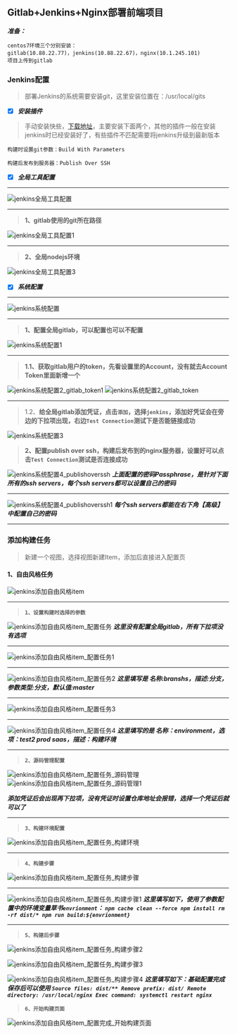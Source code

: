 ## Gitlab+Jenkins+Nginx部署前端项目

***准备：***
```
centos7环境三个分别安装：
gitlab(10.88.22.77)，jenkins(10.88.22.67)，nginx(10.1.245.101)
项目上传到gitlab
```
### Jenkins配置

> 部署Jenkins的系统需要安装git，这里安装位置在：/usr/local/gits

- [x] ***安装插件***
> 手动安装快些，[下载地址][1]，主要安装下面两个，其他的插件一般在安装jenkins时已经安装好了，有些插件不匹配需要将jenkins升级到最新版本

	构建时设置git参数：Build With Parameters
	
	构建后发布到服务器：Publish Over SSH


- [x] ***全局工具配置***

------
<img src="images/gitlab_jenkins_nginx/jenkins_globaltoolconfig.png" alt="jenkins全局工具配置"  />

------
> **1、gitlab使用的git所在路径**

![jenkins全局工具配置1](images/gitlab_jenkins_nginx/jenkins_globaltoolconfig1.png)

------
> **2、全局nodejs环境**

![jenkins全局工具配置3](images/gitlab_jenkins_nginx/jenkins_globaltoolconfig3.png)

- [x] ***系统配置***

------
![jenkins系统配置](images/gitlab_jenkins_nginx/jenkins_systemconfig.png)

------
> **1、配置全局gitlab，可以配置也可以不配置**

![jenkins系统配置1](images/gitlab_jenkins_nginx/jenkins_systemconfig1.png)

------
> **1.1、获取gitlab用户的token，先看设置里的Account，没有就去Account Token里面新增一个**

![jenkins系统配置2_gitlab_token1](images/gitlab_jenkins_nginx/jenkins_systemconfig2_gitlab_token1.png)
![jenkins系统配置2_gitlab_token](images/gitlab_jenkins_nginx/jenkins_systemconfig2_gitlab_token.png)

------
> 1.2、**给全局gitlab添加凭证，点击`添加`，选择`jenkins`，添加好凭证会在旁边的下拉项出现，右边`Test Connection`测试下是否能链接成功**

![jenkins系统配置3](images/gitlab_jenkins_nginx/jenkins_systemconfig3.png)

> **2、配置publish over ssh，构建后发布到的nginx服务器，设置好可以点击`Test Connection`测试是否连接成功**

![jenkins系统配置4_publishoverssh](images/gitlab_jenkins_nginx/jenkins_systemconfig4_publishoverssh.png)
     ***上面配置的密码Passphrase，是针对下面所有的ssh servers，每个ssh servers都可以设置自己的密码***

------
![jenkins系统配置4_publishoverssh1](images/gitlab_jenkins_nginx/jenkins_systemconfig4_publishoverssh1.png)
     ***每个ssh servers都能在右下角【高级】中配置自己的密码***



------



### 添加构建任务
> 新建一个视图，选择视图新建Item，添加后直接进入配置页
#### 1、自由风格任务

![jenkins添加自由风格item](images/gitlab_jenkins_nginx/jenkins添加自由风格item.png)

------
> **`1、设置构建时选择的参数`**

![jenkins添加自由风格item_配置任务](images/gitlab_jenkins_nginx/jenkins添加自由风格item_配置任务.png)
     ***这里没有配置全局gitlab，所有下拉项没有选项***
     

------
![jenkins添加自由风格item_配置任务1](images/gitlab_jenkins_nginx/jenkins添加自由风格item_配置任务1.png)

------
![jenkins添加自由风格item_配置任务2](images/gitlab_jenkins_nginx/jenkins添加自由风格item_配置任务2.png)
	***这里填写是 名称:branshs，描述:分支，参数类型:分支，默认值:master***

------
![jenkins添加自由风格item_配置任务3](images/gitlab_jenkins_nginx/jenkins添加自由风格item_配置任务3.png)

------
![jenkins添加自由风格item_配置任务4](images/gitlab_jenkins_nginx/jenkins添加自由风格item_配置任务4.png)
	***这里填写的是 名称：environment，选项：test2 prod saas，描述：构建环境***

------
> **`2、源码管理配置`**

![jenkins添加自由风格item_配置任务_源码管理](images/gitlab_jenkins_nginx/jenkins添加自由风格item_配置任务_源码管理.png)
![jenkins添加自由风格item_配置任务_源码管理1](images/gitlab_jenkins_nginx/jenkins添加自由风格item_配置任务_源码管理1.png)

***添加凭证后会出现再下拉项，没有凭证时设置仓库地址会报错，选择一个凭证后就可以了***

------
> **`3、构建环境配置`**

![jenkins添加自由风格item_配置任务_构建环境](images/gitlab_jenkins_nginx/jenkins添加自由风格item_配置任务_构建环境.png)

------
> **`4、构建步骤`**

![jenkins添加自由风格item_配置任务_构建步骤](images/gitlab_jenkins_nginx/jenkins添加自由风格item_配置任务_构建步骤.png)

------

![jenkins添加自由风格item_配置任务_构建步骤1](images/gitlab_jenkins_nginx/jenkins添加自由风格item_配置任务_构建步骤1.png)
***这里填写如下，使用了参数配置中的环境变量草书`envrionment`：
`npm cache clean --force
npm install
rm -rf dist/*
npm run build:${envrionment}
`***

------
> **`5、构建后步骤`**

![jenkins添加自由风格item_配置任务_构建步骤2](images/gitlab_jenkins_nginx/jenkins添加自由风格item_配置任务_构建步骤2.png)

![jenkins添加自由风格item_配置任务_构建步骤3](images/gitlab_jenkins_nginx/jenkins添加自由风格item_配置任务_构建步骤3.png)

![jenkins添加自由风格item_配置任务_构建步骤4](images/gitlab_jenkins_nginx/jenkins添加自由风格item_配置任务_构建步骤4.png)
***这里填写如下：基础配置完成保存后可以使用
`Source files: dist/**
Remove prefix: dist/
Remote directory: /usr/local/nginx
Exec command: systemctl restart nginx
`***

> **`6、开始构建页面`**

![jenkins添加自由风格item_配置完成_开始构建页面](E:/lwh/github/Study/images/gitlab_jenkins_nginx/jenkins添加自由风格item_配置完成_开始构建页面.png)


[1]: http://updates.jenkins-ci.org/download/plugins/

